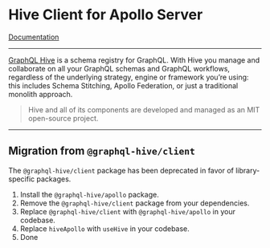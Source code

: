 # Hive Client for Apollo Server

[Documentation](https://the-guild.dev/graphql/hive/docs/integrations/apollo-server)

---

[GraphQL Hive](https://the-guild.dev/graphql/hive) is a schema registry for GraphQL. With Hive you
manage and collaborate on all your GraphQL schemas and GraphQL workflows, regardless of the
underlying strategy, engine or framework you’re using: this includes Schema Stitching, Apollo
Federation, or just a traditional monolith approach.

> Hive and all of its components are developed and managed as an MIT open-source project.

---

## Migration from `@graphql-hive/client`

The `@graphql-hive/client` package has been deprecated in favor of library-specific packages.

1. Install the `@graphql-hive/apollo` package.
1. Remove the `@graphql-hive/client` package from your dependencies.
1. Replace `@graphql-hive/client` with `@graphql-hive/apollo` in your codebase.
1. Replace `hiveApollo` with `useHive` in your codebase.
1. Done
